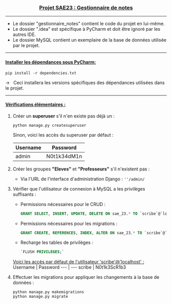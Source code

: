 <h3 align="center"><u>Projet SAE23 : Gestionnaire de notes</u></h3> 

---  
* Le dossier "gestionnaire_notes" contient le code du projet en lui-même.  
* Le dossier ".idea" est spécifique à PyCharm et doit être ignoré par les autres IDE.
* Le dossier MySQL contient un exemplaire de la base de données utilisée par le projet.
---
#### <u>Installer les dépendances sous PyCharm:</u>  


```
pip install -r dependencies.txt
```
&rarr; &nbsp; Ceci installera les versions spécifiques des dépendances utilisées dans le projet.  

---
#### <u>Vérifications élémentaires :</u>  


1. Créer un **superuser** s'il n'en existe pas déjà un :  
   ```
   python manage.py createsuperuser
   ```
   Sinon, voici les accès du superuser par défaut :
   
   Username | Password
   --- | ---
   admin | N0t1k34dM1n

2. Créer les groupes **"Eleves"** et **"Professeurs"** s'il n'existent pas :  

   * Via l'URL de l'interface d'administration Django : `''/admin/`

3. Vérifier que l'utilisateur de connexion à MySQL a les privilèges suffisants :  

   * Permissions nécessaires pour le CRUD :  
     ```sql
     GRANT SELECT, INSERT, UPDATE, DELETE ON sae_23.* TO `scribe`@`localhost`  
     ```
   * Permissions nécessaires pour les migrations :  
     ```sql
     GRANT CREATE, REFERENCES, INDEX, ALTER ON sae_23.* TO `scribe`@`localhost`  
     ```
   * Recharge les tables de privilèges :  
     ```sql
     `FLUSH PRIVILEGES;`
     ```

   <u>Voici les accès par défaut de l'utilisateur 'scribe'@'localhost' :</u>
   Username | Password
   --- | ---
   scribe | N0t1k3ScR1b3


4. Effectuer les migrations pour appliquer les changements à la base de données :  
   ```
   python manage.py makemigrations  
   python manage.py migrate
   ```
